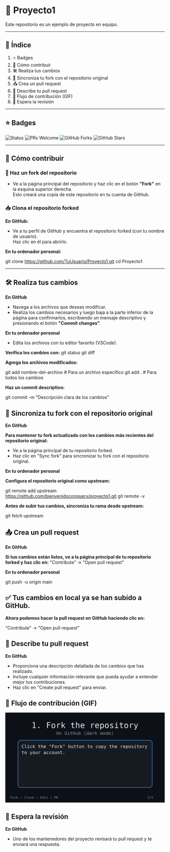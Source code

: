 # 🚀 Proyecto1

Este repositorio es un ejemplo de proyecto en equipo.

---

## 📑 Índice

1. ⭐ Badges
2. 🤝 Cómo contribuir
3. 🛠️ Realiza tus cambios
4. 🔄 Sincroniza tu fork con el repositorio original
5. 📤 Crea un pull request
6. 📝 Describe tu pull request
7. 🎥 Flujo de contribución (GIF)
8. 🧠 Espera la revisión

---

## ⭐ Badges

![Status](https://img.shields.io/badge/Estado-Activo-brightgreen)
![PRs Welcome](https://img.shields.io/badge/PRs-Bienvenidas-blue)
![GitHub Forks](https://img.shields.io/github/forks/bienvenidoconquerx/proyecto1?style=social)
![GitHub Stars](https://img.shields.io/github/stars/bienvenidoconquerx/proyecto1?style=social)

---

## 🤝 Cómo contribuir

### 🔱 Haz un fork del repositorio 

- Ve a la página principal del repositorio y haz clic en el botón **"Fork"** en la esquina superior derecha.  
  Esto creará una copia de este repositorio en tu cuenta de GitHub.

### 📥 Clona el repositorio forked

**En GitHub:**  
- Ve a tu perfil de GitHub y encuentra el repositorio forked (con tu nombre de usuario).  
  Haz clic en él para abrirlo.

**En tu ordenador personal:**


git clone https://github.com/TuUsuario/Proyecto1.git
cd Proyecto1

---

## 🛠️ **Realiza tus cambios**

**En GitHub**
- Navega a los archivos que deseas modificar.
- Realiza los cambios necesarios y luego baja a la parte inferior de la página para confirmarlos, escribiendo un mensaje descriptivo y presionando el botón **"Commit changes"**.

**En tu ordenador personal**
- Edita los archivos con tu editor favorito (VSCode).

**Verifica los cambios con:**
git status
git diff


**Agrega los archivos modificados:**

 git add nombre-del-archivo   # Para un archivo específico
 git add .                    # Para todos los cambios

**Haz un commit descriptivo:**

 git commit -m "Descripción clara de los cambios"

## 🔄 **Sincroniza tu fork con el repositorio original**

**En GitHub**

**Para mantener tu fork actualizado con los cambios más recientes del repositorio original:**

- Ve a la página principal de tu repositorio forked.
- Haz clic en "Sync fork" para sincronizar tu fork con el repositorio original.

**En tu ordenador personal**

**Configura el repositorio original como upstream:**

 git remote add upstream https://github.com/bienvenidoconquerx/proyecto1.git
 git remote -v


**Antes de subir tus cambios, sincroniza tu rama desde upstream:**

 git fetch upstream

## 📤 **Crea un pull request**

**En GitHub**

**Si tus cambios están listos, ve a la página principal de tu repositorio forked y haz clic en:**
 "Contribute" → "Open pull request"

**En tu ordenador personal**

 git push -u origin main


## ✅ **Tus cambios en local ya se han subido a GitHub.**

**Ahora podemos hacer la pull request en GitHub haciendo clic en:**

 "Contribute" → "Open pull request"

## 📝 **Describe tu pull request**

**En GitHub**

- Proporciona una descripción detallada de los cambios que has realizado.
- Incluye cualquier información relevante que pueda ayudar a entender mejor tus contribuciones.
- Haz clic en "Create pull request" para enviar.

## **🎥 Flujo de contribución (GIF)**

![Flujo de contribución](assets/proyecto1_contribution_flow_dark_short.gif) 

## 🧠 **Espera la revisión**

**En GitHub**

- Uno de los mantenedores del proyecto revisará tu pull request y te enviará una respuesta.

